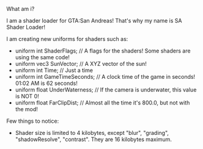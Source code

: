 What am i?

I am a shader loader for GTA:San Andreas! That's why my name is SA Shader Loader!

I am creating new uniforms for shaders such as:
- uniform int ShaderFlags; // A flags for the shaders! Some shaders are using the same code!
- uniform vec3 SunVector; // A XYZ vector of the sun!
- uniform int Time; // Just a time
- uniform int GameTimeSeconds; // A clock time of the game in seconds! 01:02 AM is 62 seconds!
- uniform float UnderWaterness; // If the camera is underwater, this value is NOT 0!
- uniform float FarClipDist; // Almost all the time it's 800.0, but not with the mod!

Few things to notice:
- Shader size is limited to 4 kilobytes, except "blur", "grading", "shadowResolve", "contrast". They are 16 kilobytes maximum.